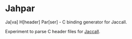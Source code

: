 # Jahpar
Ja[va] H[header] Par[ser] - C binding generator for Jaccall.

Experiment to parse C header files for [Jaccall](https://github.com/udevbe/jaccall).
